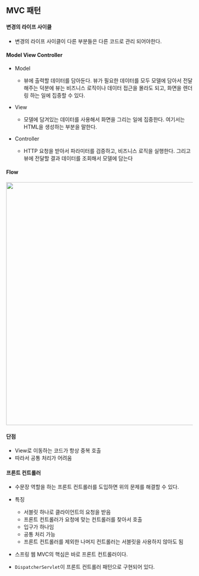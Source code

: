 ## MVC 패턴
#### 변경의 라이프 사이클
- 변경의 라이프 사이클이 다른 부분들은 다른 코드로 관리 되어야한다.

#### Model View Controller
- Model
    -  뷰에 출력할 데이터를 담아둔다. 뷰가 필요한 데이터를 모두 모델에 담아서 전달해주는 덕분에 뷰는
       비즈니스 로직이나 데이터 접근을 몰라도 되고, 화면을 렌더링 하는 일에 집중할 수 있다.
       
- View
    - 모델에 담겨있는 데이터를 사용해서 화면을 그리는 일에 집중한다. 여기서는 HTML을 생성하는 부분을
      말한다.
      
- Controller
    - HTTP 요청을 받아서 파라미터를 검증하고, 비즈니스 로직을 실행한다. 그리고 뷰에 전달할 결과
      데이터를 조회해서 모델에 담는다
      

#### Flow

<img width="656" src="https://user-images.githubusercontent.com/60383031/113506408-b1b8de00-957f-11eb-9c6f-24cd96e8dbff.png">


#### 단점
- View로 이동하는 코드가 항상 중복 호출
- 따라서 공통 처리가 어려움

#### 프론트 컨트롤러
- 수문장 역할을 하는 프론트 컨트롤러를 도입하면 위의 문제를 해결할 수 있다.
- 특징
    - 서블릿 하나로 클라이언트의 요청을 받음
    - 프론트 컨트롤러가 요청에 맞는 컨트롤러를 찾아서 호출
    - 입구가 하나임
    - 공통 처리 가능
    - 프론트 컨트롤러를 제외한 나머지 컨트롤러는 서블릿을 사용하지 않아도 됨
    
- 스프링 웹 MVC의 핵심은 바로 프론트 컨트롤러이다.
- `DispatcherServlet`이 프론트 컨트롤러 패턴으로 구현되어 있다.

